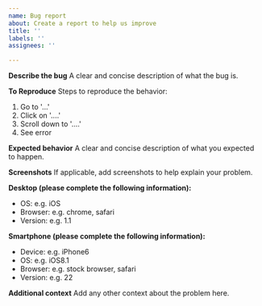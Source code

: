 ```yaml
---
name: Bug report
about: Create a report to help us improve
title: ''
labels: ''
assignees: ''

---
```


**Describe the bug**
A clear and concise description of what the bug is.

**To Reproduce**
Steps to reproduce the behavior:
1. Go to '...'
2. Click on '....'
3. Scroll down to '....'
4. See error

**Expected behavior**
A clear and concise description of what you expected to happen.

**Screenshots**
If applicable, add screenshots to help explain your problem.

**Desktop (please complete the following information):**
 - OS: e.g. iOS
 - Browser: e.g. chrome, safari
 - Version: e.g. 1.1

**Smartphone (please complete the following information):**
 - Device: e.g. iPhone6
 - OS: e.g. iOS8.1
 - Browser: e.g. stock browser, safari
 - Version: e.g. 22

**Additional context**
Add any other context about the problem here.
